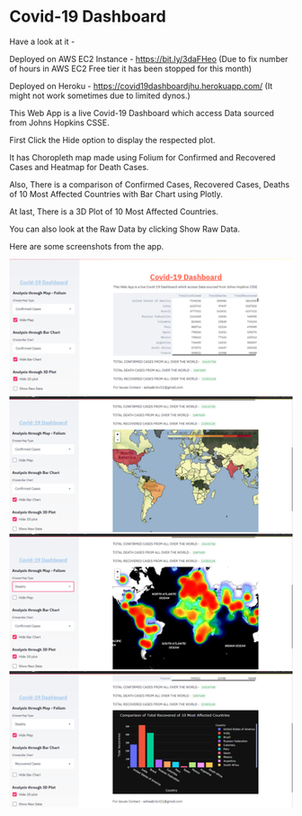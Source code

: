 # Covid-19 Dashboard

Have a look at it -

Deployed on AWS EC2 Instance - https://bit.ly/3daFHeo (Due to fix number of hours in AWS EC2 Free tier it has been stopped for this month)

Deployed on Heroku - https://covid19dashboardjhu.herokuapp.com/  (It might not work sometimes due to limited dynos.)

This Web App is a live Covid-19 Dashboard which access Data sourced from Johns Hopkins CSSE.

First Click the Hide option to display the respected plot.

It has Choropleth map made using Folium for Confirmed and Recovered Cases and Heatmap for Death Cases.

Also, There is a comparison of Confirmed Cases, Recovered Cases, Deaths of 10 Most Affected Countries with Bar Chart using Plotly.

At last, There is a 3D Plot of 10 Most Affected Countries.

You can also look at the Raw Data by clicking Show Raw Data.

Here are some screenshots from the app.



![](screenshots/1.png)
![](screenshots/2.png)
![](screenshots/3.png)
![](screenshots/4.png)

